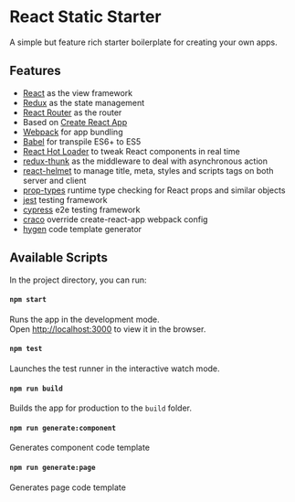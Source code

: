 # React Static Starter

A simple but feature rich starter boilerplate for creating your own apps.

## Features

- [React](https://facebook.github.io/react) as the view framework
- [Redux](https://github.com/reactjs/redux) as the state management
- [React Router](https://reacttraining.com/react-router) as the router
- Based on [Create React App](https://github.com/facebook/create-react-app)
- [Webpack](https://webpack.js.org) for app bundling
- [Babel](https://babeljs.io) for transpile ES6+ to ES5
- [React Hot Loader](https://github.com/gaearon/react-hot-loader) to tweak React components in real time
- [redux-thunk](https://github.com/gaearon/redux-thunk) as the middleware to deal with asynchronous action
- [react-helmet](https://github.com/nfl/react-helmet) to manage title, meta, styles and scripts tags on both server and client
- [prop-types](https://github.com/facebook/prop-types) runtime type checking for React props and similar objects
- [jest](https://github.com/facebook/jest) testing framework
- [cypress](https://github.com/cypress-io/cypress) e2e testing framework
- [craco](https://github.com/gsoft-inc/craco) override create-react-app webpack config
- [hygen](https://www.hygen.io/) code template generator

## Available Scripts

In the project directory, you can run:

#### `npm start`

Runs the app in the development mode.\
Open [http://localhost:3000](http://localhost:3000) to view it in the browser.

#### `npm test`

Launches the test runner in the interactive watch mode.

#### `npm run build`

Builds the app for production to the `build` folder.

#### `npm run generate:component`

Generates component code template

#### `npm run generate:page`

Generates page code template
